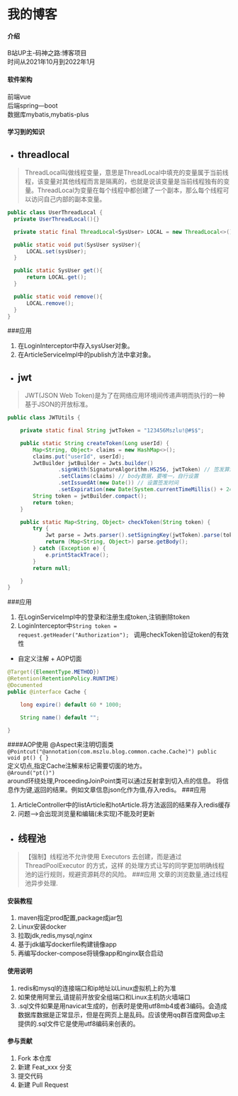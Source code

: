 # 我的博客
#### 介绍
B站UP主-码神之路:博客项目  
时间从2021年10月到2022年1月
#### 软件架构
前端vue  
后端spring—boot  
数据库mybatis,mybatis-plus
#### 学习到的知识
* ## threadlocal

> ThreadLocal叫做线程变量，意思是ThreadLocal中填充的变量属于当前线程，该变量对其他线程而言是隔离的，也就是说该变量是当前线程独有的变量。ThreadLocal为变量在每个线程中都创建了一个副本，那么每个线程可以访问自己内部的副本变量。
  ```java
  public class UserThreadLocal {
    private UserThreadLocal(){}

    private static final ThreadLocal<SysUser> LOCAL = new ThreadLocal<>();

    public static void put(SysUser sysUser){
        LOCAL.set(sysUser);
    }

    public static SysUser get(){
        return LOCAL.get();
    }

    public static void remove(){
        LOCAL.remove();
    }
  }
  ```
###应用
1. 在LoginInterceptor中存入sysUser对象。
2. 在ArticleServiceImpl中的publish方法中拿对象。

* ## jwt
>JWT(JSON Web Token)是为了在网络应用环境间传递声明而执行的一种基于JSON的开放标准。
```java
public class JWTUtils {

    private static final String jwtToken = "123456Mszlu!@#$$";

    public static String createToken(Long userId) {
        Map<String, Object> claims = new HashMap<>();
        claims.put("userId", userId);
        JwtBuilder jwtBuilder = Jwts.builder()
                .signWith(SignatureAlgorithm.HS256, jwtToken) // 签发算法，秘钥为jwtToken
                .setClaims(claims) // body数据，要唯一，自行设置
                .setIssuedAt(new Date()) // 设置签发时间
                .setExpiration(new Date(System.currentTimeMillis() + 24 * 60 * 60 * 60 * 1000));// 一天的有效时间（其实应该是60天）
        String token = jwtBuilder.compact();
        return token;
    }

    public static Map<String, Object> checkToken(String token) {
        try {
            Jwt parse = Jwts.parser().setSigningKey(jwtToken).parse(token);
            return (Map<String, Object>) parse.getBody();
        } catch (Exception e) {
            e.printStackTrace();
        }
        return null;

    }
}
```
###应用
1. 在LoginServiceImpl中的登录和注册生成token,注销删除token
2. LoginInterceptor中`String token = request.getHeader("Authorization"); `
调用checkToken验证token的有效性
* 自定义注解 + AOP切面

```java
@Target({ElementType.METHOD})
@Retention(RetentionPolicy.RUNTIME)
@Documented
public @interface Cache {

    long expire() default 60 * 1000;

    String name() default "";

}
```
####AOP使用
@Aspect来注明切面类
`@Pointcut("@annotation(com.mszlu.blog.common.cache.Cache)")
public void pt() {
}`  
定义切点,指定Cache注解来标记需要切面的地方。  
`@Around("pt()")`  
around环绕处理,ProceedingJoinPoint类可以通过反射拿到切入点的信息。
将信息作为键,返回的结果。例如文章信息json化作为值,存入redis。
###应用
1. ArticleController中的listArticle和hotArticle.将方法返回的结果存入redis缓存  
2. 问题-->会出现浏览量和编辑(未实现)不能及时更新
* ## 线程池
>【强制】线程池不允许使用 Executors 去创建，而是通过 ThreadPoolExecutor 的方式，这样
的处理方式让写的同学更加明确线程池的运行规则，规避资源耗尽的风险。
###应用
文章的浏览数量,通过线程池异步处理.
#### 安装教程
1. maven指定prod配置,package成jar包
2. Linux安装docker
3. 拉取jdk,redis,mysql,nginx
4. 基于jdk编写dockerfile构建镜像app
5. 再编写docker-compose将镜像app和nginx联合启动
#### 使用说明
1.  redis和mysql的连接端口和ip地址以Linux虚拟机上的为准
2.  如果使用阿里云,请提前开放安全组端口和Linux主机防火墙端口
3.  .sql文件如果是用navicat生成的，创表时是使用utf8mb4或者3编码。会造成数据库数据是正常显示，但是在网页上是乱码。应该使用qq群百度网盘up主提供的.sql文件它是使用utf8编码来创表的。

#### 参与贡献

1.  Fork 本仓库
2.  新建 Feat_xxx 分支
3.  提交代码
4.  新建 Pull Request



